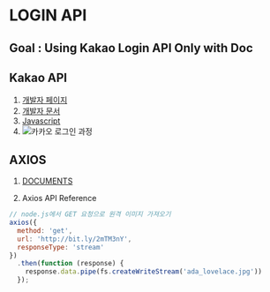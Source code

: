 # LOGIN API

## Goal : Using Kakao Login API Only with Doc 

## Kakao API

1. [개발자 페이지](https://developers.kakao.com/)
2. [개발자 문서](https://developers.kakao.com/docs/latest/ko/kakaologin/common)
3. [Javascript](https://developers.kakao.com/docs/latest/ko/kakaologin/js)
4. ![카카오 로그인 과정](https://developers.kakao.com/docs/latest/ko/assets/style/images/kakaologin/kakaologin_sequence_js.png)



## AXIOS

1. [DOCUMENTS](https://axios-http.com/kr/docs/api_intro)

2. Axios API Reference

```javascript
// node.js에서 GET 요청으로 원격 이미지 가져오기
axios({
  method: 'get',
  url: 'http://bit.ly/2mTM3nY',
  responseType: 'stream'
})
  .then(function (response) {
    response.data.pipe(fs.createWriteStream('ada_lovelace.jpg'))
  });
```

